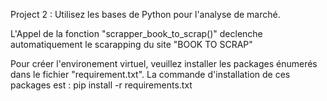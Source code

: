 Project 2 : Utilisez les bases de Python pour l'analyse de marché.

L'Appel de la fonction "scrapper_book_to_scrap()" declenche automatiquement le scarapping du site "BOOK TO SCRAP"

Pour créer l'environement virtuel, veuillez installer les packages énumerés dans le fichier "requirement.txt". La commande d'installation de ces packages est : pip install -r requirements.txt

 